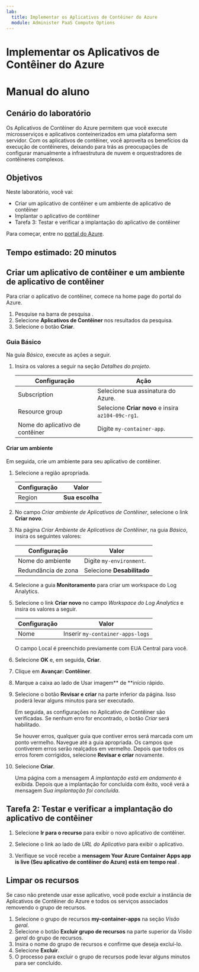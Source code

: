 ```yaml
---
lab:
  title: Implementar os Aplicativos de Contêiner do Azure
  module: Administer PaaS Compute Options
---
```


# Implementar os Aplicativos de Contêiner do Azure
# Manual do aluno

## Cenário do laboratório
Os Aplicativos de Contêiner do Azure permitem que você execute microsserviços e aplicativos conteinerizados em uma plataforma sem servidor. Com os aplicativos de contêiner, você aproveita os benefícios da execução de contêineres, deixando para trás as preocupações de configurar manualmente a infraestrutura de nuvem e orquestradores de contêineres complexos.

## Objetivos

Neste laboratório, você vai:
- Criar um aplicativo de contêiner e um ambiente de aplicativo de contêiner
- Implantar o aplicativo de contêiner
- Tarefa 3: Testar e verificar a implantação do aplicativo de contêiner

Para começar, entre no [portal do Azure](https://portal.azure.com).

## Tempo estimado: 20 minutos

## Criar um aplicativo de contêiner e um ambiente de aplicativo de contêiner

Para criar o aplicativo de contêiner, comece na home page do portal do Azure.

1. Pesquise  na barra de pesquisa .
1. Selecione **Aplicativos de Contêiner** nos resultados da pesquisa.
1. Selecione o botão **Criar**.

### Guia Básico

Na guia *Básico*, execute as ações a seguir.

1. Insira os valores a seguir na seção *Detalhes do projeto*.

    | Configuração | Ação |
    |---|---|
    | Subscription | Selecione sua assinatura do Azure. |
    | Resource group | Selecione **Criar novo** e insira `az104-09c-rg1`. |
    | Nome do aplicativo de contêiner |  Digite `my-container-app`. |

#### Criar um ambiente

Em seguida, crie um ambiente para seu aplicativo de contêiner.

1. Selecione a região apropriada.

    | Configuração | Valor |
    |--|--|
    | Region | **Sua escolha** |

1. No campo *Criar ambiente de Aplicativos de Contêiner*, selecione o link **Criar novo**.
1. Na página *Criar Ambiente de Aplicativos de Contêiner*, na guia *Básico*, insira os seguintes valores:

    | Configuração | Valor |
    |--|--|
    | Nome do ambiente | Digite `my-environment`. |
    | Redundância de zona | Selecione **Desabilitado** |

1. Selecione a guia **Monitoramento** para criar um workspace do Log Analytics.
1. Selecione o link **Criar novo** no campo *Workspace do Log Analytics* e insira os valores a seguir.

    | Configuração | Valor |
    |--|--|
    | Nome | Inserir `my-container-apps-logs` |
  
    O campo Local é preenchido previamente com EUA Central para você.

1. Selecione **OK** e, em seguida, **Criar**. 

1. Clique em **Avançar: Contêiner**.

1. Marque a caixa ao lado de Usar imagem** de **início rápido.

1. Selecione o botão **Revisar e criar** na parte inferior da página. Isso poderá levar alguns minutos para ser executado. 

    Em seguida, as configurações no Aplicativo de Contêiner são verificadas. Se nenhum erro for encontrado, o botão *Criar* será habilitado.  

    Se houver erros, qualquer guia que contiver erros será marcada com um ponto vermelho.  Navegue até a guia apropriada. Os campos que contiverem erros serão realçados em vermelho.  Depois que todos os erros forem corrigidos, selecione **Revisar e criar** novamente.

1. Selecione **Criar**.

    Uma página com a mensagem *A implantação está em andamento* é exibida.  Depois que a implantação for concluída com êxito, você verá a mensagem *Sua implantação foi concluída*.
   
## Tarefa 2: Testar e verificar a implantação do aplicativo de contêiner

1. Selecione **Ir para o recurso** para exibir o novo aplicativo de contêiner.

1. Selecione o link ao lado de *URL do Aplicativo* para exibir o aplicativo.

1. Verifique se você recebe a **mensagem Your Azure Container Apps app is live (Seu aplicativo de contêiner do Azure) está em tempo real** .

## Limpar os recursos

Se caso não pretende usar esse aplicativo, você pode excluir a instância de Aplicativos de Contêiner do Azure e todos os serviços associados removendo o grupo de recursos.

1. Selecione o grupo de recursos **my-container-apps** na seção *Visão geral*.
1. Selecione o botão **Excluir grupo de recursos** na parte superior da *Visão geral* do grupo de recursos.
1. Insira o nome do grupo de recursos e confirme que deseja excluí-lo. 
1. Selecione **Excluir**.
1. O processo para excluir o grupo de recursos pode levar alguns minutos para ser concluído.
